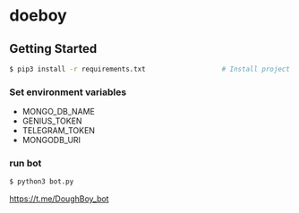 # doeboy
## Getting Started
```bash
$ pip3 install -r requirements.txt                   # Install project dependencies
```
### Set environment variables
* MONGO_DB_NAME
* GENIUS_TOKEN
* TELEGRAM_TOKEN
* MONGODB_URI

### run bot
```bash
$ python3 bot.py
```
https://t.me/DoughBoy_bot
